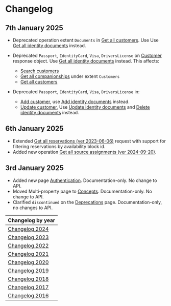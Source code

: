 # Changelog

## 7th January 2025
* Deprecated operation extent `Documents` in [Get all customers](../operations/customers.md#get-all-customers). Use Use [Get all identity documents](../operations/identitydocuments.md#get-all-identity-documents) instead.
* Deprecated `Passport`, `IdentityCard`, `Visa`, `DriversLicense` on [Customer](../operations/customers.md#customer) response object. Use [Get all identity documents](../operations/identitydocuments.md#get-all-identity-documents) instead. This affects:
  * [Search customers](../operations/customers.md#customer)
  * [Get all companionships](../operations/companionships.md#get-all-companionships) under extent `Customers`
  * [Get all customers](../operations/customers.md#get-all-customers)

* Deprecated `Passport`, `IdentityCard`, `Visa`, `DriversLicense` in:
  * [Add customer](../operations/customers.md#add-customer), use [Add identity documents](../operations/identitydocuments.md#add-identity-documents) instead.
  * [Update customer](../operations/customers.md#update-customer), Use [Update identity documents](../operations/identitydocuments.md#update-identity-documents) and [Delete identity documents](../operations/identitydocuments.md#delete-identity-documents) instead.

## 6th January 2025
* Extended [Get all reservations (ver 2023-06-06)](../operations/reservations.md) request with support for filtering reservations by availability block id.
* Added new operation [Get all source assignments (ver 2024-09-20)](../operations/sourceassignments.md#get-all-source-assignments-ver-2024-09-20).

## 3rd January 2025
* Added new page [Authentication](../guidelines/authentication.md). Documentation-only. No change to API.
* Moved Multi-property page to [Concepts](../concepts/README.md). Documentation-only. No change to API.
* Clarified `discontinued` on the [Deprecations](../deprecations/README.md) page. Documentation-only, no changes to API.

| Changelog by year |
| :-- |
| [Changelog 2024](changelog2024.md) |
| [Changelog 2023](changelog2023.md) |
| [Changelog 2022](changelog2022.md) |
| [Changelog 2021](changelog2021.md) |
| [Changelog 2020](changelog2020.md) |
| [Changelog 2019](changelog2019.md) |
| [Changelog 2018](changelog2018.md) |
| [Changelog 2017](changelog2017.md) |
| [Changelog 2016](changelog2016.md) |
